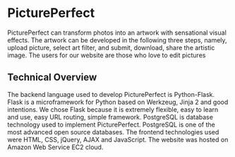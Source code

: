 # PicturePerfect
PicturePerfect can transform photos into an artwork with sensational visual effects. The artwork can be developed in the following three steps, namely, upload picture, select art filter, and submit, download, share the artistic image. The users for our website are those who love to edit pictures

## Technical Overview
The backend language used to develop PicturePerfect is Python-Flask. Flask is a microframework for Python based on Werkzeug, Jinja 2 and good intentions. We chose Flask because it is extremely flexible, easy to learn and use, easy URL routing, simple framework.  PostgreSQL is database technology used to implement PicturePerfect. PostgreSQL is one of the most advanced open source databases. The frontend technologies used were HTML, CSS, jQuery, AJAX and JavaScript. The website was hosted on Amazon Web Service EC2 cloud.
